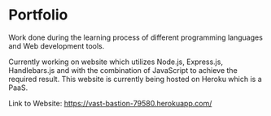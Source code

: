 # Portfolio

Work done during the learning process of different programming languages and Web development tools.

Currently working on website which utilizes Node.js, Express.js, Handlebars.js and with the combination 
of JavaScript to achieve the required result. This website is currently being hosted on Heroku which is a PaaS.

Link to Website: https://vast-bastion-79580.herokuapp.com/

